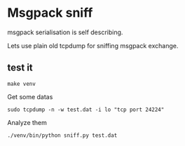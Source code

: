 Msgpack sniff
=============

msgpack serialisation is self describing.

Lets use plain old tcpdump for sniffing msgpack exchange.

test it
-------

    make venv

Get some datas

    sudo tcpdump -n -w test.dat -i lo "tcp port 24224"

Analyze them

    ./venv/bin/python sniff.py test.dat
